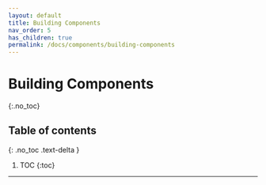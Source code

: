 ```yaml
---
layout: default
title: Building Components
nav_order: 5
has_children: true
permalink: /docs/components/building-components
---
```


# Building Components
{:.no_toc}

## Table of contents
{: .no_toc .text-delta }

1. TOC
{:toc}

---
